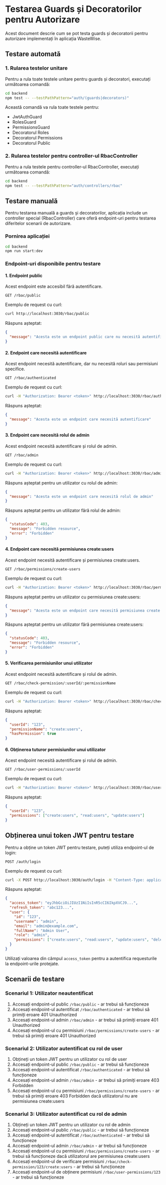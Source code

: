 # Testarea Guards și Decoratorilor pentru Autorizare

Acest document descrie cum se pot testa guards și decoratorii pentru autorizare implementați în aplicația WasteWise.

## Testare automată

### 1. Rularea testelor unitare

Pentru a rula toate testele unitare pentru guards și decoratori, executați următoarea comandă:

```bash
cd backend
npm test -- --testPathPattern="auth/(guards|decorators)"
```

Această comandă va rula toate testele pentru:
- JwtAuthGuard
- RolesGuard
- PermissionsGuard
- Decoratorul Roles
- Decoratorul Permissions
- Decoratorul Public

### 2. Rularea testelor pentru controller-ul RbacController

Pentru a rula testele pentru controller-ul RbacController, executați următoarea comandă:

```bash
cd backend
npm test -- --testPathPattern="auth/controllers/rbac"
```

## Testare manuală

Pentru testarea manuală a guards și decoratorilor, aplicația include un controller special (RbacController) care oferă endpoint-uri pentru testarea diferitelor scenarii de autorizare.

### Pornirea aplicației

```bash
cd backend
npm run start:dev
```

### Endpoint-uri disponibile pentru testare

#### 1. Endpoint public

Acest endpoint este accesibil fără autentificare.

```
GET /rbac/public
```

Exemplu de request cu curl:

```bash
curl http://localhost:3030/rbac/public
```

Răspuns așteptat:

```json
{
  "message": "Acesta este un endpoint public care nu necesită autentificare"
}
```

#### 2. Endpoint care necesită autentificare

Acest endpoint necesită autentificare, dar nu necesită roluri sau permisiuni specifice.

```
GET /rbac/authenticated
```

Exemplu de request cu curl:

```bash
curl -H "Authorization: Bearer <token>" http://localhost:3030/rbac/authenticated
```

Răspuns așteptat:

```json
{
  "message": "Acesta este un endpoint care necesită autentificare"
}
```

#### 3. Endpoint care necesită rolul de admin

Acest endpoint necesită autentificare și rolul de admin.

```
GET /rbac/admin
```

Exemplu de request cu curl:

```bash
curl -H "Authorization: Bearer <token>" http://localhost:3030/rbac/admin
```

Răspuns așteptat pentru un utilizator cu rolul de admin:

```json
{
  "message": "Acesta este un endpoint care necesită rolul de admin"
}
```

Răspuns așteptat pentru un utilizator fără rolul de admin:

```json
{
  "statusCode": 403,
  "message": "Forbidden resource",
  "error": "Forbidden"
}
```

#### 4. Endpoint care necesită permisiunea create:users

Acest endpoint necesită autentificare și permisiunea create:users.

```
GET /rbac/permissions/create-users
```

Exemplu de request cu curl:

```bash
curl -H "Authorization: Bearer <token>" http://localhost:3030/rbac/permissions/create-users
```

Răspuns așteptat pentru un utilizator cu permisiunea create:users:

```json
{
  "message": "Acesta este un endpoint care necesită permisiunea create:users"
}
```

Răspuns așteptat pentru un utilizator fără permisiunea create:users:

```json
{
  "statusCode": 403,
  "message": "Forbidden resource",
  "error": "Forbidden"
}
```

#### 5. Verificarea permisiunilor unui utilizator

Acest endpoint necesită autentificare și rolul de admin.

```
GET /rbac/check-permission/:userId/:permissionName
```

Exemplu de request cu curl:

```bash
curl -H "Authorization: Bearer <token>" http://localhost:3030/rbac/check-permission/123/create:users
```

Răspuns așteptat:

```json
{
  "userId": "123",
  "permissionName": "create:users",
  "hasPermission": true
}
```

#### 6. Obținerea tuturor permisiunilor unui utilizator

Acest endpoint necesită autentificare și rolul de admin.

```
GET /rbac/user-permissions/:userId
```

Exemplu de request cu curl:

```bash
curl -H "Authorization: Bearer <token>" http://localhost:3030/rbac/user-permissions/123
```

Răspuns așteptat:

```json
{
  "userId": "123",
  "permissions": ["create:users", "read:users", "update:users"]
}
```

## Obținerea unui token JWT pentru testare

Pentru a obține un token JWT pentru testare, puteți utiliza endpoint-ul de login:

```
POST /auth/login
```

Exemplu de request cu curl:

```bash
curl -X POST http://localhost:3030/auth/login -H "Content-Type: application/json" -d '{"username": "admin", "password": "admin"}'
```

Răspuns așteptat:

```json
{
  "access_token": "eyJhbGciOiJIUzI1NiIsInR5cCI6IkpXVCJ9...",
  "refresh_token": "abc123...",
  "user": {
    "id": "123",
    "username": "admin",
    "email": "admin@example.com",
    "fullName": "Admin User",
    "role": "admin",
    "permissions": ["create:users", "read:users", "update:users", "delete:users"]
  }
}
```

Utilizați valoarea din câmpul `access_token` pentru a autentifica requesturile la endpoint-urile protejate.

## Scenarii de testare

### Scenariul 1: Utilizator neautentificat

1. Accesați endpoint-ul public `/rbac/public` - ar trebui să funcționeze
2. Accesați endpoint-ul autentificat `/rbac/authenticated` - ar trebui să primiți eroare 401 Unauthorized
3. Accesați endpoint-ul admin `/rbac/admin` - ar trebui să primiți eroare 401 Unauthorized
4. Accesați endpoint-ul cu permisiuni `/rbac/permissions/create-users` - ar trebui să primiți eroare 401 Unauthorized

### Scenariul 2: Utilizator autentificat cu rol de user

1. Obțineți un token JWT pentru un utilizator cu rol de user
2. Accesați endpoint-ul public `/rbac/public` - ar trebui să funcționeze
3. Accesați endpoint-ul autentificat `/rbac/authenticated` - ar trebui să funcționeze
4. Accesați endpoint-ul admin `/rbac/admin` - ar trebui să primiți eroare 403 Forbidden
5. Accesați endpoint-ul cu permisiuni `/rbac/permissions/create-users` - ar trebui să primiți eroare 403 Forbidden dacă utilizatorul nu are permisiunea create:users

### Scenariul 3: Utilizator autentificat cu rol de admin

1. Obțineți un token JWT pentru un utilizator cu rol de admin
2. Accesați endpoint-ul public `/rbac/public` - ar trebui să funcționeze
3. Accesați endpoint-ul autentificat `/rbac/authenticated` - ar trebui să funcționeze
4. Accesați endpoint-ul admin `/rbac/admin` - ar trebui să funcționeze
5. Accesați endpoint-ul cu permisiuni `/rbac/permissions/create-users` - ar trebui să funcționeze dacă utilizatorul are permisiunea create:users
6. Accesați endpoint-ul de verificare permisiuni `/rbac/check-permission/123/create:users` - ar trebui să funcționeze
7. Accesați endpoint-ul de obținere permisiuni `/rbac/user-permissions/123` - ar trebui să funcționeze
